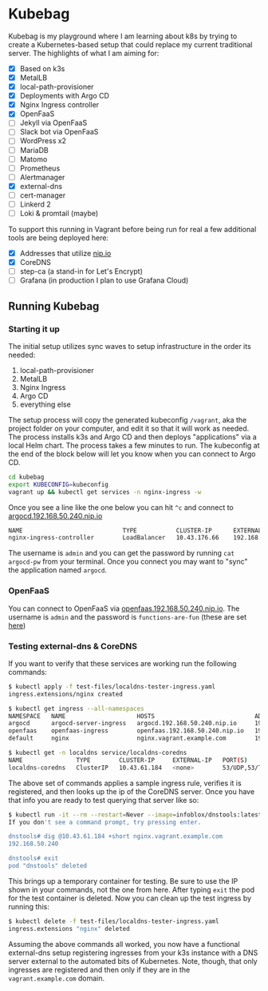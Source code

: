 # Kubebag

Kubebag is my playground where I am learning about k8s by trying to create a Kubernetes-based setup that could replace my current traditional server. The highlights of what I am aiming for:

- [x] Based on k3s
- [x] MetalLB
- [x] local-path-provisioner
- [x] Deployments with Argo CD
- [x] Nginx Ingress controller
- [x] OpenFaaS
- [ ] Jekyll via OpenFaaS
- [ ] Slack bot via OpenFaaS
- [ ] WordPress x2
- [ ] MariaDB
- [ ] Matomo
- [ ] Prometheus
- [ ] Alertmanager
- [x] external-dns
- [ ] cert-manager
- [ ] Linkerd 2
- [ ] Loki & promtail (maybe)

To support this running in Vagrant before being run for real a few additional tools are being deployed here:

- [x] Addresses that utilize [nip.io](https://nip.io/)
- [x] CoreDNS
- [ ] step-ca (a stand-in for Let's Encrypt)
- [ ] Grafana (in production I plan to use Grafana Cloud)

## Running Kubebag

### Starting it up

The initial setup utilizes sync waves to setup infrastructure in the order its needed:

1. local-path-provisioner
2. MetalLB
3. Nginx Ingress
4. Argo CD
5. everything else

The setup process will copy the generated kubeconfig `/vagrant`, aka the project folder on your computer, and edit it so that it will work as needed. The process installs k3s and Argo CD and then deploys "applications" via a local Helm chart. The process takes a few minutes to run. The kubeconfig at the end of the block below will let you know when you can connect to Argo CD.

```bash
cd kubebag
export KUBECONFIG=kubeconfig
vagrant up && kubectl get services -n nginx-ingress -w
```

Once you see a line like the one below you can hit `^c` and connect to [argocd.192.168.50.240.nip.io](http://argocd.192.168.50.240.nip.io)

```bash
NAME                            TYPE           CLUSTER-IP      EXTERNAL-IP      PORT(S)                      AGE
nginx-ingress-controller        LoadBalancer   10.43.176.66    192.168.50.240   80:30394/TCP,443:32516/TCP   7h45m
```

The username is `admin` and you can get the password by running `cat argocd-pw` from your terminal. Once you connect you may want to "sync" the application named `argocd`.

### OpenFaaS

You can connect to OpenFaaS via [openfaas.192.168.50.240.nip.io](http://openfaas.192.168.50.240.nip.io). The username is `admin` and the password is `functions-are-fun` (these are set [here](configs/openfaas/values.yaml))

### Testing external-dns & CoreDNS

If you want to verify that these services are working run the following commands:

```bash
$ kubectl apply -f test-files/localdns-tester-ingress.yaml
ingress.extensions/nginx created

$ kubectl get ingress --all-namespaces
NAMESPACE   NAME                    HOSTS                            ADDRESS          PORTS   AGE
argocd      argocd-server-ingress   argocd.192.168.50.240.nip.io     192.168.50.240   80      8h
openfaas    openfaas-ingress        openfaas.192.168.50.240.nip.io   192.168.50.240   80      8h
default     nginx                   nginx.vagrant.example.com        192.168.50.240   80      8m

$ kubectl get -n localdns service/localdns-coredns
NAME               TYPE        CLUSTER-IP     EXTERNAL-IP   PORT(S)         AGE
localdns-coredns   ClusterIP   10.43.61.184   <none>        53/UDP,53/TCP   49m
```

The above set of commands applies a sample ingress rule, verifies it is registered, and then looks up the ip of the CoreDNS server. Once you have that info you are ready to test querying that server like so:

```bash
$ kubectl run -it --rm --restart=Never --image=infoblox/dnstools:latest dnstools
If you don't see a command prompt, try pressing enter.

dnstools# dig @10.43.61.184 +short nginx.vagrant.example.com
192.168.50.240

dnstools# exit
pod "dnstools" deleted
```

This brings up a temporary container for testing. Be sure to use the IP shown in your commands, not the one from here. After typing `exit` the pod for the test container is deleted. Now you can clean up the test ingress by running this:

```bash
$ kubectl delete -f test-files/localdns-tester-ingress.yaml
ingress.extensions "nginx" deleted
```

Assuming the above commands all worked, you now have a functional external-dns setup registering ingresses from your k3s instance with a DNS server external to the automated bits of Kubernetes. Note, though, that only ingresses are registered and then only if they are in the `vagrant.example.com` domain.
